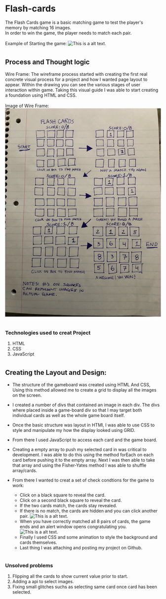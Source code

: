 # Flash-cards
The Flash Cards game is a basic matching game to test the player's memory by matching 16 images. <br> In order to win the game, the player needs to match each pair.
<br><br>Example of Starting the game:
          ![This is a alt text.](https://github.com/ASmith1983/Flash-cards/blob/main/Images%26gifs/FlashCards-%20img:gif/FlashCards-startGame.gif "Flashcards-startGame.")

# 
## Process and Thought logic

Wire Frame:
The wireframe process started with creating the first real concrete visual process for a project and how I wanted page layout to appear.
Within the drawing you can see the various stages of user interaction within game. Taking this visual guide I was able to start creating
a foundation using HTML and CSS. 
<br><br>Image of Wire Frame:
          ![This is a alt text.](https://github.com/ASmith1983/Flash-cards/blob/main/Images%26gifs/FlashCards-%20img:gif/IMG_9124.JPG "Flashcards-wire frame.")
 
#
### Technologies used to creat Project

1. HTML
1. CSS
1. JavaScript

#
## Creating the Layout and Design:

* The structure of the gameboard was created using HTML And CSS, Using this method allowed me to create a grid to display all the images on the screen.

* I created a number of divs that contained an image in each div. The divs where placed inside a game-board div so that I may target both individual cards
  as well as the whole game board itself.

* Once the basic structure was layout in HTMl, I was able to use CSS to style and manipulate my how the display looked using GRID.

* From there I used JavaScript to access each card and the game board. 

* Creating a empty array to push my selected card in was critical to development. I was able to do this using the method forEach on each card before pushing
 it to the empty array. Next I was then able to take that array and using the Fisher-Yates method I was able to shuffle array/cards.

* From there I wanted to creat a set of check condtions for the game to work:
  * Click on a black square to reveal the card.
  * Click on a second black square to reveal the card.
  * If the two cards match, the cards stay revealed.
  * If there is no match, the cards are hidden and you can click another pair.
          ![This is a alt text.](https://github.com/ASmith1983/Flash-cards/blob/main/Images%26gifs/FlashCards-%20img:gif/FlashCards-%20finding_a_match.gif "Flashcards-finding a match.")      
  * When you have correctly matched all 8 pairs of cards, the game ends and an alert window opens congratulating you.
          ![This is a alt text.](https://github.com/ASmith1983/Flash-cards/blob/main/Images%26gifs/FlashCards-%20img:gif/FlashCards-%20endGame.gif "Flashcards-Game over.")
  * Finally I used CSS and some animation to style the background and cards themselves. 
  * Last thing I was attaching and posting my project on Github.
  
#
### Unsolved problems

1. Flipping all the cards to show current value prior to start.
1. Adding a api to select images.
1. Fixing small glitches suchs as selecting same card once card has been selected.
